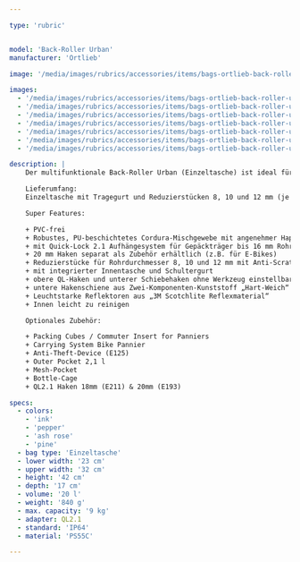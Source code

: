 ```yaml
---

type: 'rubric'


model: 'Back-Roller Urban'
manufacturer: 'Ortlieb'

image: '/media/images/rubrics/accessories/items/bags-ortlieb-back-roller-urban_01.jpg'

images:
  - '/media/images/rubrics/accessories/items/bags-ortlieb-back-roller-urban_02.jpg'
  - '/media/images/rubrics/accessories/items/bags-ortlieb-back-roller-urban_03.jpg'
  - '/media/images/rubrics/accessories/items/bags-ortlieb-back-roller-urban_04.jpg'
  - '/media/images/rubrics/accessories/items/bags-ortlieb-back-roller-urban_05.jpg'
  - '/media/images/rubrics/accessories/items/bags-ortlieb-back-roller-urban_06.jpg'
  - '/media/images/rubrics/accessories/items/bags-ortlieb-back-roller-urban_07.jpg'
  - '/media/images/rubrics/accessories/items/bags-ortlieb-back-roller-urban_08.jpg'

description: |
    Der multifunktionale Back-Roller Urban (Einzeltasche) ist ideal für alle, die eine geräumige, wasserdichte Tasche für den Weg zu Arbeit, Uni oder Schule benötigen. Passend zum Casual- oder Business- Outfit, ist die Tasche aus einem Cordura-Mix im textilen Look gefertigt. Dank der PU-Beschichtung auf der Innenseite ist sie trotzdem absolut wasserdicht. Ein schnelles und unkompliziertes Befestigen am Gepäckträger gewährleistet das praktische Quick-Lock Halterungssystem. Eine fest montierte Innentasche, bestehend aus Hauptfach und Netztasche mit Reißverschluss sorgt für Ordnung und Übersicht. Mit dem Schultergurt lässt sich der Back-Roller Urban bequem als Umhängetasche tragen.

    Lieferumfang:
    Einzeltasche mit Tragegurt und Reduzierstücken 8, 10 und 12 mm (je Größe 1 Paar)

    Super Features:

    + PVC-frei
    + Robustes, PU-beschichtetes Cordura-Mischgewebe mit angenehmer Haptik
    + mit Quick-Lock 2.1 Aufhängesystem für Gepäckträger bis 16 mm Rohrdurchmesser
    + 20 mm Haken separat als Zubehör erhältlich (z.B. für E-Bikes)
    + Reduzierstücke für Rohrdurchmesser 8, 10 und 12 mm mit Anti-Scratch-Funktion zum Schutz des Gepäckträgers liegen bei
    + mit integrierter Innentasche und Schultergurt
    + obere QL-Haken und unterer Schiebehaken ohne Werkzeug einstellbar
    + untere Hakenschiene aus Zwei-Komponenten-Kunststoff „Hart-Weich“ mit Anti-Scratch-Funktion zum Schutz des Gepäckträgers
    + Leuchtstarke Reflektoren aus „3M Scotchlite Reflexmaterial“
    + Innen leicht zu reinigen

    Optionales Zubehör:

    + Packing Cubes / Commuter Insert for Panniers
    + Carrying System Bike Pannier
    + Anti-Theft-Device (E125)
    + Outer Pocket 2,1 l
    + Mesh-Pocket
    + Bottle-Cage
    + QL2.1 Haken 18mm (E211) & 20mm (E193)

specs:
  - colors:
    - 'ink'
    - 'pepper'
    - 'ash rose'
    - 'pine'
  - bag type: 'Einzeltasche'
  - lower width: '23 cm'
  - upper width: '32 cm'
  - height: '42 cm'
  - depth: '17 cm'
  - volume: '20 l'
  - weight: '840 g'
  - max. capacity: '9 kg'
  - adapter: QL2.1
  - standard: 'IP64'
  - material: 'PS55C'

---
```

